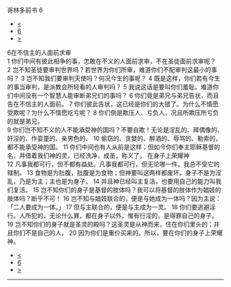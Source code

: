 ﻿





 哥林多前书 6




* [<](bible/1CO05.md)
* [6](bible/1CO.md)
* [>](bible/1CO07.md)



 
6在不信主的人面前求审  
1 你们中间有彼此相争的事，怎敢在不义的人面前求审，不在圣徒面前求审呢？ 
2 岂不知圣徒要审判世界吗？若世界为你们所审，难道你们不配审判这最小的事吗？ 
3 岂不知我们要审判天使吗？何况今生的事呢？ 
4 既是这样，你们若有今生的事当审判，是派教会所轻看的人审判吗？ 
5 我说这话是要叫你们羞耻。难道你们中间没有一个智慧人能审断弟兄们的事吗？ 
6 你们竟是弟兄与弟兄告状，而且告在不信主的人面前。 
7 你们彼此告状，这已经是你们的大错了。为什么不情愿受欺呢？为什么不情愿吃亏呢？ 
8 你们倒是欺压人、亏负人，况且所欺压所亏负的就是弟兄。  
9 你们岂不知不义的人不能承受神的国吗？不要自欺！无论是淫乱的、拜偶像的、奸淫的、作娈童的、亲男色的、 
10 偷窃的、贪婪的、醉酒的、辱骂的、勒索的，都不能承受神的国。 
11 你们中间也有人从前是这样；但如今你们奉主耶稣基督的名，并借着我们神的灵，已经洗净，成圣，称义了。 在身子上荣耀神  
12 凡事我都可行，但不都有益处。凡事我都可行，但无论哪一件，我总不受它的辖制。 
13 食物是为肚腹，肚腹是为食物；但神要叫这两样都废坏。身子不是为淫乱，乃是为主；主也是为身子。 
14 并且神已经叫主复活，也要用自己的能力叫我们复活。 
15 岂不知你们的身子是基督的肢体吗？我可以将基督的肢体作为娼妓的肢体吗？断乎不可！ 
16 岂不知与娼妓联合的，便是与她成为一体吗？因为主说：「二人要成为一体。」 
17 但与主联合的，便是与主成为一灵。 
18 你们要逃避淫行。人所犯的，无论什么罪，都在身子以外，惟有行淫的，是得罪自己的身子。 
19 岂不知你们的身子就是圣灵的殿吗？这圣灵是从神而来，住在你们里头的；并且你们不是自己的人， 
20 因为你们是重价买来的。所以，要在你们的身子上荣耀神。 
* [<](bible/1CO05.md)
* [6](bible/1CO.md)
* [>](bible/1CO07.md)





---









